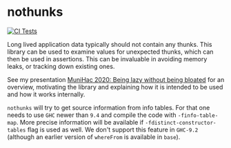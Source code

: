 # nothunks

[![CI Tests](https://github.com/input-output-hk/nothunks/actions/workflows/ci.yml/badge.svg)](https://github.com/input-output-hk/nothunks/actions/workflows/ci.yml)


Long lived application data typically should not contain any thunks. This
library can be used to examine values for unexpected thunks, which can then be
used in assertions. This can be invaluable in avoiding memory leaks, or tracking
down existing ones.

See my presentation
[MuniHac 2020: Being lazy without being bloated](https://www.youtube.com/watch?v=7t6wt7ByBWg)
for an overview, motivating the library and explaining how it is intended to be
used and how it works internally.


`nothunks` will try to get source information from info tables. For that one
needs to use `GHC` newer than `9.4` and compile the code with
`-finfo-table-map`.  More precise information will be available if
`-fdistinct-constructor-tables` flag is used as well.  We don't support this
feature in `GHC-9.2` (although an earlier version of `whereFrom`
is available in `base`).
